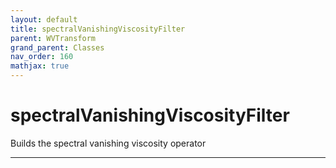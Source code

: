 ```yaml
---
layout: default
title: spectralVanishingViscosityFilter
parent: WVTransform
grand_parent: Classes
nav_order: 160
mathjax: true
---
```


#  spectralVanishingViscosityFilter

Builds the spectral vanishing viscosity operator


---

